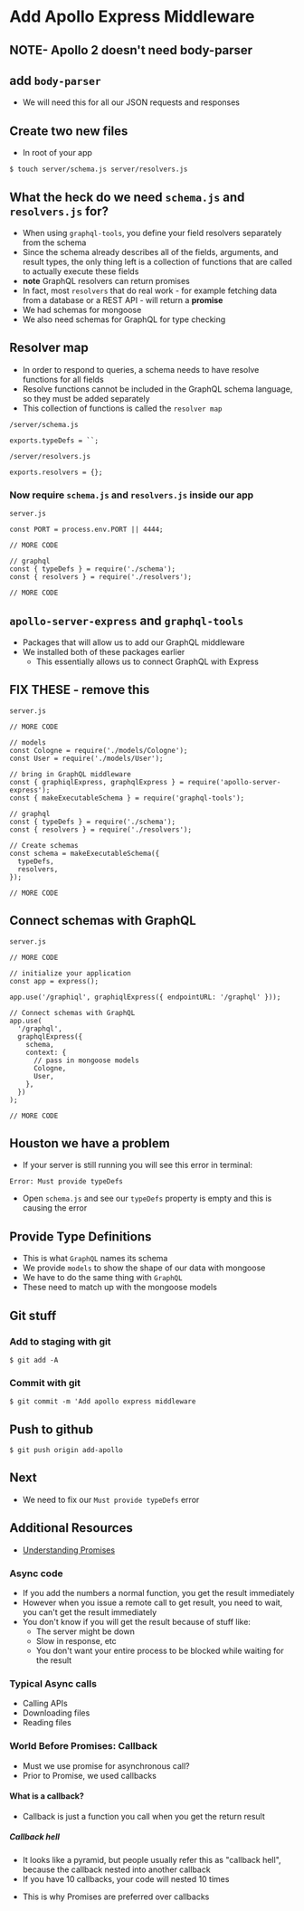 # Add Apollo Express Middleware
## NOTE- Apollo 2 doesn't need body-parser
## add `body-parser`
* We will need this for all our JSON requests and responses

## Create two new files
* In root of your app

`$ touch server/schema.js server/resolvers.js`

## What the heck do we need `schema.js` and `resolvers.js` for?
* When using `graphql-tools`, you define your field resolvers separately from the schema
* Since the schema already describes all of the fields, arguments, and result types, the only thing left is a collection of functions that are called to actually execute these fields
* **note** GraphQL resolvers can return promises
* In fact, most `resolvers` that do real work - for example fetching data from a database or a REST API - will return a **promise**
* We had schemas for mongoose
* We also need schemas for GraphQL for type checking

## Resolver map
* In order to respond to queries, a schema needs to have resolve functions for all fields
* Resolve functions cannot be included in the GraphQL schema language, so they must be added separately
* This collection of functions is called the `resolver map`

`/server/schema.js`

```
exports.typeDefs = ``;
```

`/server/resolvers.js`

```
exports.resolvers = {};
```

### Now require `schema.js` and `resolvers.js` inside our app
`server.js`

```
const PORT = process.env.PORT || 4444;

// MORE CODE

// graphql
const { typeDefs } = require('./schema');
const { resolvers } = require('./resolvers');

// MORE CODE
```

## `apollo-server-express` and `graphql-tools`
* Packages that will allow us to add our GraphQL middleware
* We installed both of these packages earlier
    - This essentially allows us to connect GraphQL with Express

## FIX THESE - remove this 

`server.js`

```
// MORE CODE

// models
const Cologne = require('./models/Cologne');
const User = require('./models/User');

// bring in GraphQL middleware
const { graphiqlExpress, graphqlExpress } = require('apollo-server-express');
const { makeExecutableSchema } = require('graphql-tools');

// graphql
const { typeDefs } = require('./schema');
const { resolvers } = require('./resolvers');

// Create schemas
const schema = makeExecutableSchema({
  typeDefs,
  resolvers,
});

// MORE CODE
```

## Connect schemas with GraphQL
`server.js`

```
// MORE CODE

// initialize your application
const app = express();

app.use('/graphiql', graphiqlExpress({ endpointURL: '/graphql' }));

// Connect schemas with GraphQL
app.use(
  '/graphql',
  graphqlExpress({
    schema,
    context: {
      // pass in mongoose models
      Cologne,
      User,
    },
  })
);

// MORE CODE
```

## Houston we have a problem
* If your server is still running you will see this error in terminal:

`Error: Must provide typeDefs`

* Open `schema.js` and see our `typeDefs` property is empty and this is causing the error

## Provide Type Definitions
* This is what `GraphQL` names its schema
* We provide `models` to show the shape of our data with mongoose
* We have to do the same thing with `GraphQL`
* These need to match up with the mongoose models

## Git stuff

### Add to staging with git
`$ git add -A`

### Commit with git
`$ git commit -m 'Add apollo express middleware`

## Push to github
`$ git push origin add-apollo`

## Next
* We need to fix our `Must provide typeDefs` error

## Additional Resources
* [Understanding Promises](https://scotch.io/tutorials/javascript-promises-for-dummies)

### Async code
* If you add the numbers a normal function, you get the result immediately
* However when you issue a remote call to get result, you need to wait, you can't get the result immediately
* You don't know if you will get the result because of stuff like:
    - The server might be down
    - Slow in response, etc
    - You don't want your entire process to be blocked while waiting for the result

### Typical Async calls
* Calling APIs
* Downloading files
* Reading files

### World Before Promises: Callback
* Must we use promise for asynchronous call?
* Prior to Promise, we used callbacks

#### What is a callback?
* Callback is just a function you call when you get the return result

##### Callback hell
*  It looks like a pyramid, but people usually refer this as "callback hell", because the callback nested into another callback
*  If you have 10 callbacks, your code will nested 10 times
  -  This is why Promises are preferred over callbacks

